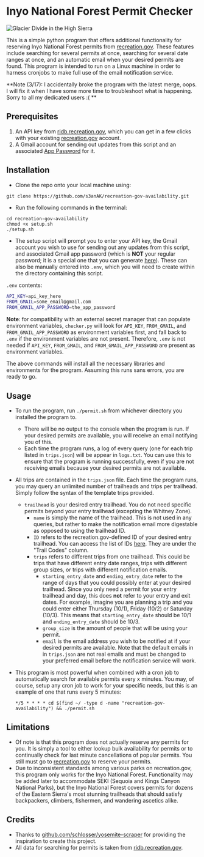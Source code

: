 # Inyo National Forest Permit Checker

![Glacier Divide in the High Sierra](https://user-images.githubusercontent.com/56090826/187283263-a51866d9-29f2-472a-a528-5160ea6e934f.jpg)

This is a simple python program that offers additional functionality for reserving Inyo National Forest permits from [recreation.gov](https://www.recreation.gov). These features include searching for several permits at once, searching for several date ranges at once, and an automatic email when your desired permits are found. This program is intended to run on a Linux machine in order to harness cronjobs to make full use of the email notification service.

**Note (3/17): I accidentally broke the program with the latest merge, oops. I will fix it when I have some more time to troubleshoot what is happening. Sorry to all my dedicated users :( **

## Prerequisites
1. An API key from [ridb.recreation.gov](https://ridb.recreation.gov), which you can get in a few clicks with your existing [recreation.gov](https://www.recreation.gov) account.
1. A Gmail account for sending out updates from this script and an associated [App Password](https://support.google.com/accounts/answer/185833?hl=en) for it.

## Installation

 - Clone the repo onto your local machine using:
```
git clone https://github.com/s3anAK/recreation-gov-availability.git
```	
 - Run the following commands in the terminal: 
```
cd recreation-gov-availability
chmod +x setup.sh
./setup.sh
```
- The setup script will prompt you to enter your API key, the Gmail account you wish to use for sending out any updates from this script, and associated Gmail app password (which is **NOT** your regular password; it is a special one that you can generate [here](https://myaccount.google.com/apppasswords)). These can also be manually entered into `.env`, which you will need to create within the directory containing this script.

`.env` contents:
```sh
API_KEY=api_key_here
FROM_GMAIL=some_email@gmail.com
FROM_GMAIL_APP_PASSWORD=the_app_password
```

**Note**: for compatibility with an external secret manager that can populate environment variables, `checker.py` will look for `API_KEY`, `FROM_GMAIL`, and `FROM_GMAIL_APP_PASSWORD` as environment variables first, and fall back to `.env` if the environment variables are not present. Therefore, `.env` is not needed if `API_KEY`, `FROM_GMAIL`, and `FROM_GMAIL_APP_PASSWORD` are present as environment variables.

The above commands will install all the necessary libraries and environments for the program. Assuming this runs sans errors, you are ready to go.

## Usage
 - To run the program, run `./permit.sh` from whichever directory you installed the program to. 
	 - There will be no output to the console when the program is run. If your desired permits are available, you will receive an email notifying you of this.
	 - Each time the program runs, a log of every query (one for each trip listed in `trips.json`) will be appear in `logs.txt`. You can use this to ensure that the program is running successfully, even if you are not receiving emails because your desired permits are not available.
 - All trips are contained in the `trips.json` file. Each time the program runs, you may query an unlimited number of trailheads and trips per trailhead. Simply follow the syntax of the template trips provided.
	 - `trailhead` is your desired entry trailhead. You do not need specific permits beyond your entry trailhead (excepting the Whitney Zone).
		 - `name` is simply the name of the trailhead. This is not used in any queries, but rather to make the notification email more digestable as opposed to using the trailhead ID.
		 - `ID` refers to the recreation.gov-defined ID of your desired entry trailhead. You can access the list of IDs [here](https://www.fs.usda.gov/Internet/FSE_DOCUMENTS/fseprd922360.pdf). They are under the "Trail Codes" column. 
		 - `trips` refers to different trips from one trailhead. This could be trips that have different entry date ranges, trips with different group sizes, or trips with different notification emails.
			 - `starting_entry_date` and `ending_entry_date` refer to the range of days that you could possibly enter at your desired trailhead. Since you only need a permit for your entry trailhead and day, this does **not** refer to your entry and exit dates. For example, imagine you are planning a trip and you could enter either Thursday (10/1), Friday (10/2) or Saturday (10/3). This means that `starting_entry_date` should be 10/1 and `ending_entry_date` should be 10/3.
			 - `group_size` is the amount of people that will be using your permit.
			 - `email` is the email address you wish to be notified at if your desired permits are available. Note that the default emails in in `trips.json` are not real emails and must be changed to your preferred email before the notification service will work.
- This program is most powerful when combined with a cron job to automatically search for available permits every x minutes. You may, of course, setup any cron job to work for your specific needs, but this is an example of one that runs every 5 minutes:

	`*/5 * * * * cd $(find ~/ -type d -name "recreation-gov-availability") && ./permit.sh`

## Limitations

 - Of note is that this program does not actually reserve any permits for you. It is simply a tool to either lookup bulk availability for permits or to continually check for last minute cancellations of popular permits. You still must go to [recreation.gov](https://www.recreation.gov) to reserve your permits.
 - Due to inconsistent standards among various parks on recreation.gov, this program only works for the Inyo National Forest. Functionality may be added later to accommodate SEKI (Sequoia and Kings Canyon National Parks), but the Inyo National Forest covers permits for dozens of the Eastern Sierra's most stunning trailheads that should satisfy backpackers, climbers, fishermen, and wandering ascetics alike.

## Credits

 - Thanks to [github.com/schlosser/yosemite-scraper](https://github.com/schlosser/yosemite-scraper) for providing the inspiration to create this project.
 - All data for searching for permits is taken from [ridb.recreation.gov](https://ridb.recreation.gov).
